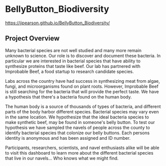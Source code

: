 # BellyButton_Biodiversity
https://jipearson.github.io/BellyButton_Biodiversity/

## Project Overview
Many bacterial species are not well studied and many more remain unknown to science. Our role is to discover and document these bacteria. In particular we are interested in bacterial species that have ability to synthesize proteins that taste like beef. Our lab has partnered with Improbable Beef, a food startup to research candidate species.

Labs across the country have had success in synthesizing meat from algae, fungi, and microorganisms found on plant roots. However, Improbable Beef is still searching for the bacteria that will provide the perfect taste. We have a hypothesis that there's a bacteria found on the human body.

The human body is a source of thousands of types of bacteria, and different parts of the body harbor different species. Bacterial species may vary even in the same location. We hypothesize that the ideal bacteria species to make synthetic beef, may be found in someone's belly button. To test our hypothesis we have sampled the navels of people across the county to identify bacterial species that colonize our belly buttons. Each persons identity is anonymous and has been assigned and ID number.

Participants, researchers, scientists, and navel enthusiasts alike will be able to visit this dashboard to learn more about the different bacterial species that live in our navels... Who knows what we might find.